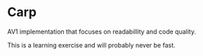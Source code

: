 # Carp

AV1 implementation that focuses on readabillity and code quality.

This is a learning exercise and will probably never be fast.

